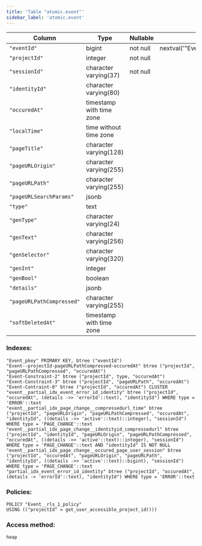 ```yaml
---
title: 'Table "atomic.event"'
sidebar_label: 'atomic.event'
---
```

Column         |           Type           | Nullable |                 Default                  | Storage  | Description 
-----------------------|--------------------------|----------|------------------------------------------|----------|-------------
`"eventId"`               | bigint                   | not null | nextval('"Event_eventId_seq"'::regclass) | plain    | 
`"projectId"`             | integer                  | not null |                                          | plain    | 
`"sessionId"`             | character varying(37)    | not null |                                          | extended | 
`"identityId"`            | character varying(80)    |          |                                          | extended | 
`"occuredAt"`             | timestamp with time zone |          |                                          | plain    | 
`"localTime"`             | time without time zone   |          |                                          | plain    | 
`"pageTitle"`             | character varying(128)   |          |                                          | extended | 
`"pageURLOrigin"`         | character varying(255)   |          |                                          | extended | 
`"pageURLPath"`           | character varying(255)   |          |                                          | extended | 
`"pageURLSearchParams"`   | jsonb                    |          |                                          | extended | 
`"type"`                  | text                     |          |                                          | extended | 
`"genType"`               | character varying(24)    |          |                                          | extended | 
`"genText"`               | character varying(256)   |          |                                          | extended | 
`"genSelector"`           | character varying(320)   |          |                                          | extended | 
`"genInt"`                | integer                  |          |                                          | plain    | 
`"genBool"`               | boolean                  |          |                                          | plain    | 
`"details"`               | jsonb                    |          |                                          | extended | 
`"pageURLPathCompressed"` | character varying(255)   |          |                                          | extended | 
`"softDeletedAt"`         | timestamp with time zone |          |                                          | plain    | 
### Indexes:
```
"Event_pkey" PRIMARY KEY, btree ("eventId")
"Event--projectId-pageURLPathCompressed-occuredAt" btree ("projectId", "pageURLPathCompressed", "occuredAt")
"Event-Constraint-2" btree ("projectId", type, "occuredAt")
"Event-Constraint-3" btree ("projectId", "pageURLPath", "occuredAt")
"Event-Contraint-0" btree ("projectId", "occuredAt") CLUSTER
"event__partial_idx_event_error_id_identity" btree ("projectId", "occuredAt", (details ->> 'errorId'::text), "identityId") WHERE type = 'ERROR'::text
"event__partial_idx_page_change__compressedurl_time" btree ("projectId", "pageURLOrigin", "pageURLPathCompressed", "occuredAt", "identityId", ((details ->> 'active'::text)::integer), "sessionId") WHERE type = 'PAGE_CHANGE'::text
"event__partial_idx_page_change__identityid_compressedurl" btree ("projectId", "identityId", "pageURLOrigin", "pageURLPathCompressed", "occuredAt", ((details ->> 'active'::text)::integer), "sessionId") WHERE type = 'PAGE_CHANGE'::text AND "identityId" IS NOT NULL
"event__partial_idx_page_change__occured_page_user_session" btree ("projectId", "occuredAt", "pageURLOrigin", "pageURLPath", "identityId", ((details ->> 'active'::text)::bigint), "sessionId") WHERE type = 'PAGE_CHANGE'::text
"partial_idx_event_error_id_identity" btree ("projectId", "occuredAt", (details -> 'errorId'::text), "identityId") WHERE type = 'ERROR'::text
```
### Policies:
```
POLICY "Event__rls_1_policy"
USING (("projectId" = get_user_accessible_project_id()))
```
### Access method:
```
heap
```